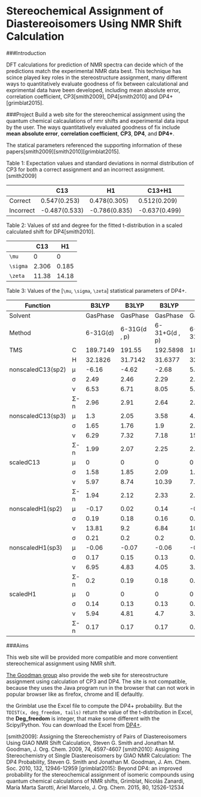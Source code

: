 # Stereochemical Assignment of Diastereoisomers Using NMR Shift Calculation

###Introduction

DFT calculations for prediction of NMR spectra can decide which of the predictions match the experimental NMR data best. This technique has scince played key roles in the stereostructure assignment, many different ways to quantitatively evaluate goodness of fix between calculational and exprimental data have been developed, including mean absolute error, correlation coefficient, CP3[smith2009], DP4[smith2010] and DP4+[grimblat2015].

###Project
Build a web site for the stereochemical assignment using the quantum chemical calcaulations of nmr shifts and experimental data input by the user. The ways quantitatively evaluated goodness of fix include **mean absolute error**, **correlation coefficient**, **CP3**, **DP4**, and **DP4+**. 

The statical parameters referenced the supporting information of these papers[smith2009][smith2010][grimblat2015].

Table 1: Expectation values and standard deviations in normal distribution of CP3 for both a correct assignment and an incorrect assignment.[smith2009]

|       |C13     |H1      |C13+H1   |
|--------|-----|-------|------|
|Correct | 0.547(0.253) | 0.478(0.305) | 0.512(0.209) |
|Incorrect | -0.487(0.533) | -0.786(0.835) | -0.637(0.499) |

Table 2: Values of std and degree for the fitted t-distribution in a scaled calculated shift for DP4[smith2010].

|       |C13     |H1    |
|--------|-----|-------|
|`\mu`  |0      |0      |
|`\sigma`  |2.306      |0.185     |
|`\zeta`  |11.38    |14.18    |

Table 3: Values of the [`\mu`, `\sigma`, `\zeta`] statistical parameters of DP4+.

| Function          |     | B3LYP    | B3LYP    | B3LYP    | B3LYP     | B3LYP    | B3LYP     | B3LYP     | B3LYP    | B3LYP      | B3LYP    | B3LYP    | B3LYP    | mPW1PW91 | mPW1PW91  | mPW1PW91 | mPW1PW91  | mPW1PW91  | mPW1PW91 | mPW1PW91   | mPW1PW91 | mPW1PW91 | mPW1PW91 | mPW1PW91 | mPW1PW91  |     |           |           |     |            |     |          |          |     |           |     |           |           |     |            |     | 
|-------------------|-----|----------|----------|----------|-----------|----------|-----------|-----------|----------|------------|----------|----------|----------|----------|-----------|----------|-----------|-----------|----------|------------|----------|----------|----------|----------|-----------|-----|-----------|-----------|-----|------------|-----|----------|----------|-----|-----------|-----|-----------|-----------|-----|------------|-----| 
| Solvent           |     | GasPhase | GasPhase | GasPhase | GasPhase  | GasPhase | GasPhase  | PCM       | PCM      | PCM        | PCM      | PCM      | PCM      | GasPhase | GasPhase  | GasPhase | GasPhase  | GasPhase  | GasPhase | PCM        | PCM      | PCM      | PCM      | PCM      | PCM       |     |           |           |     |            |     |          |          |     |           |     |           |           |     |            |     | 
| Method |     | 6-31G(d) | 6-31G(d , p)      | 6-31+G(d , p)      | 6-311G(d) | 6-311G(d , p)      | 6-311+G(d , p)   | 6-31G(d) | 6-31G(d , p)      | 6-31+G(d , p)      | 6-311G(d) | 6-311G(d , p)      | 6-311+G(d , p)      | 6-31G(d) | 6-31G(d , p)      | 6-31+G(d , p) | 6-311G(d) | 6-311G(d , p) | 6-311+G(d , p) | 6-31G(d) | 6-31G(d , p) | 6-31+G(d , p) | 6-311G(d) | 6-311G(d , p) | 6-311+G(d , p) | 
| TMS               | C   | 189.7149 | 191.55   | 192.5898 | 183.6135  | 183.8904 | 183.4253  | 190.0717  | 191.8936 | 193.0714   | 184.1054 | 184.3504 | 183.8888 | 193.8603 | 195.5355  | 196.0955 | 188.8451  | 189.1589  | 188.6787 | 194.2673   | 195.9285 | 196.6095 | 188.2374 | 188.4876 | 188.0185  |     |           |           |     |            |     |          |          |     |           |     |           |           |     |            |     | 
|                   | H   | 32.1826  | 31.7142  | 31.6377  | 32.2012   | 31.9154  | 31.9017   | 32.1769   | 31.7082  | 31.6354    | 32.1985  | 31.9135  | 31.9016  | 32.1159  | 31.6431   | 31.5661  | 32.3737   | 32.0829   | 32.0661  | 32.1073    | 31.6342  | 31.56    | 32.0903  | 31.795   | 31.7794   |     |           |           |     |            |     |          |          |     |           |     |           |           |     |            |     | 
| nonscaledC13(sp2) | μ   | -6.16    | -4.62    | -2.68    | 5.92      | 6.54     | 7.37      | -5.23     | -3.7     | -1.42      | 7.28     | 7.81     | 8.92     | -4.79    | -3.35     | -2.18    | 6.08      | 6.78      | 7.52     | -3.79      | -2.37    | -0.92    | 6.32     | 6.88     | 7.91      |     |           |           |     |            |     |          |          |     |           |     |           |           |     |            |     | 
|                   | σ   | 2.49     | 2.46     | 2.29     | 2.35      | 2.24     | 2.25      | 1.84      | 1.84     | 1.99       | 2.65     | 2.41     | 3.06     | 2.41     | 2.3       | 2.1      | 2.04      | 2.05      | 1.97     | 1.72       | 1.67     | 1.75     | 2.31     | 2.14     | 2.7       |     |           |           |     |            |     |          |          |     |           |     |           |           |     |            |     | 
|                   | ν   | 6.53     | 6.71     | 8.05     | 5.86      | 5.03     | 6.19      | 4.62      | 4.86     | 6.56       | 14.74    | 8.78     | 77.02    | 7.03     | 6.53      | 6.55     | 4.28      | 4.12      | 4.84     | 4.48       | 4.67     | 5.36     | 9.6      | 6.66     | 46.56     |     |           |           |     |            |     |          |          |     |           |     |           |           |     |            |     | 
|                   | Σ-n | 2.96     | 2.91     | 2.64     | 2.88      | 2.85     | 2.71      | 2.41      | 2.37     | 2.38       | 2.85     | 2.74     | 3.11     | 2.83     | 2.74      | 2.51     | 2.78      | 2.82      | 2.51     | 2.27       | 2.19     | 2.19     | 2.59     | 2.55     | 2.76      |     |           |           |     |            |     |          |          |     |           |     |           |           |     |            |     | 
| nonscaledC13(sp3) | μ   | 1.3      | 2.05     | 3.58     | 4.73      | 5.26     | 5.16      | 1.6       | 2.34     | 4.04       | 5.16     | 5.68     | 5.6      | 0.75     | 1.41      | 2.43     | 4.28      | 4.85      | 4.75     | 1.09       | 1.74     | 2.91     | 3.64     | 4.15     | 4.07      |     |           |           |     |            |     |          |          |     |           |     |           |           |     |            |     | 
|                   | σ   | 1.65     | 1.76     | 1.9      | 2.28      | 2.21     | 2.29      | 1.59      | 1.75     | 1.9        | 2.35     | 2.27     | 2.4      | 1.48     | 1.52      | 1.61     | 1.74      | 1.69      | 1.81     | 1.43       | 1.51     | 1.6      | 1.86     | 1.79     | 1.94      |     |           |           |     |            |     |          |          |     |           |     |           |           |     |            |     | 
|                   | ν   | 6.29     | 7.32     | 7.18     | 15.73     | 14.15    | 18.58     | 6.06      | 7.41     | 7.36       | 20.7     | 17.41    | 23.24    | 5.69     | 6.07      | 6.04     | 6.3       | 6.18      | 8.74     | 5.56       | 6.22     | 6.27     | 9.4      | 8.59     | 11.16     |     |           |           |     |            |     |          |          |     |           |     |           |           |     |            |     | 
|                   | Σ-n | 1.99     | 2.07     | 2.25     | 2.45      | 2.39     | 2.43      | 1.94      | 2.05     | 2.23       | 2.48     | 2.42     | 2.51     | 1.83     | 1.85      | 1.97     | 2.12      | 2.07      | 2.07     | 1.79       | 1.83     | 1.96     | 2.1      | 2.05     | 2.15      |     |           |           |     |            |     |          |          |     |           |     |           |           |     |            |     | 
| scaledC13         | μ   | 0        | 0        | 0        | 0         | 0.02     | 0.01      | 0         | 0        | 0          | 0        | 0.01     | 0        | 0        | 0         | 0        | -0.02     | -0.01     | -0.01    | 0          | 0        | 0        | -0.01    | 0        | -0.01     |     |           |           |     |            |     |          |          |     |           |     |           |           |     |            |     | 
|                   | σ   | 1.58     | 1.85     | 2.09     | 1.92      | 1.84     | 1.83      | 1.53      | 1.78     | 2.03       | 1.84     | 1.74     | 1.8      | 1.27     | 1.45      | 1.6      | 1.6       | 1.55      | 1.58     | 1.23       | 1.39     | 1.56     | 1.56     | 1.49     | 1.57      |     |           |           |     |            |     |          |          |     |           |     |           |           |     |            |     | 
|                   | ν   | 5.97     | 8.74     | 10.39    | 7.16      | 6.34     | 7.39      | 6.09      | 8.78     | 10.17      | 7.32     | 6.37     | 7.94     | 4.19     | 5.33      | 6.11     | 4.9       | 4.48      | 5.76     | 4.43       | 5.58     | 6.23     | 5.8      | 5.23     | 6.67      |     |           |           |     |            |     |          |          |     |           |     |           |           |     |            |     | 
|                   | Σ-n | 1.94     | 2.12     | 2.33     | 2.27      | 2.22     | 2.15      | 1.87      | 2.04     | 2.28       | 2.17     | 2.1      | 2.09     | 1.73     | 1.83      | 1.96     | 2.08      | 2.06      | 1.96     | 1.65       | 1.75     | 1.9      | 1.93     | 1.9      | 1.9       |     |           |           |     |            |     |          |          |     |           |     |           |           |     |            |     | 
| nonscaledH1(sp2)  | μ   | -0.17    | 0.02     | 0.14     | -0.04     | 0.11     | 0.16      | -0.09     | 0.1      | 0.24       | 0.06     | 0.21     | 0.27     | -0.04    | 0.14      | 0.24     | 0.31      | 0.48      | 0.52     | 0.05       | 0.23     | 0.35     | 0.13     | 0.3      | 0.34      |     |           |           |     |            |     |          |          |     |           |     |           |           |     |            |     | 
|                   | σ   | 0.19     | 0.18     | 0.16     | 0.17      | 0.15     | 0.14      | 0.17      | 0.15     | 0.13       | 0.15     | 0.12     | 0.12     | 0.18     | 0.17      | 0.15     | 0.17      | 0.14      | 0.14     | 0.16       | 0.14     | 0.12     | 0.15     | 0.12     | 0.11      |     |           |           |     |            |     |          |          |     |           |     |           |           |     |            |     | 
|                   | ν   | 13.81    | 9.2      | 6.84     | 10.93     | 7.27     | 5.78      | 10.34     | 7.27     | 5.35       | 8.85     | 5.99     | 5.2      | 13.04    | 8.6       | 5.84     | 10.21     | 6.25      | 5.39     | 10.58      | 6.95     | 4.91     | 8.76     | 5.32     | 4.88      |     |           |           |     |            |     |          |          |     |           |     |           |           |     |            |     | 
|                   | σ   | 0.21     | 0.2      | 0.2      | 0.19      | 0.18     | 0.18      | 0.19      | 0.18     | 0.17       | 0.17     | 0.16     | 0.16     | 0.2      | 0.19      | 0.18     | 0.19      | 0.17      | 0.17     | 0.18       | 0.17     | 0.16     | 0.17     | 0.15     | 0.15      |     |           |           |     |            |     |          |          |     |           |     |           |           |     |            |     | 
| nonscaledH1(sp3)  | μ   | -0.06    | -0.07    | -0.06    | -0.03     | -0.07    | -0.05     | -0.01     | -0.03    | 0          | 0.02     | -0.02    | 0.01     | -0.06    | -0.08     | -0.07    | 0.24      | 0.19      | 0.21     | -0.02      | -0.04    | -0.02    | 0.01     | -0.04    | -0.01     |     |           |           |     |            |     |          |          |     |           |     |           |           |     |            |     | 
|                   | σ   | 0.17     | 0.15     | 0.13     | 0.15      | 0.13     | 0.14      | 0.15      | 0.13     | 0.12       | 0.13     | 0.1      | 0.11     | 0.16     | 0.14      | 0.13     | 0.15      | 0.12      | 0.13     | 0.14       | 0.12     | 0.11     | 0.13     | 0.1      | 0.11      |     |           |           |     |            |     |          |          |     |           |     |           |           |     |            |     | 
|                   | ν   | 6.95     | 4.83     | 4.05     | 3.92      | 3.34     | 3.53      | 7.44      | 4.72     | 3.97       | 3.47     | 2.76     | 3.03     | 6.13     | 4.22      | 3.68     | 3.88      | 3.12      | 3.39     | 6.26       | 4.03     | 3.65     | 3.54     | 2.6      | 2.89      |     |           |           |     |            |     |          |          |     |           |     |           |           |     |            |     | 
|                   | Σ-n | 0.2      | 0.19     | 0.18     | 0.21      | 0.19     | 0.2       | 0.18      | 0.17     | 0.16       | 0.18     | 0.17     | 0.18     | 0.19     | 0.18      | 0.18     | 0.2       | 0.19      | 0.19     | 0.16       | 0.16     | 0.16     | 0.18     | 0.17     | 0.18      |     |           |           |     |            |     |          |          |     |           |     |           |           |     |            |     | 
| scaledH1          | μ   | 0        | 0        | 0        | 0         | 0        | 0         | 0         | 0        | 0          | 0        | 0        | 0        | 0        | 0         | 0        | 0         | 0         | 0        | 0          | 0        | 0        | 0        | 0        | 0         |     |           |           |     |            |     |          |          |     |           |     |           |           |     |            |     | 
|                   | σ   | 0.14     | 0.13     | 0.13     | 0.12      | 0.11     | 0.12      | 0.13      | 0.12     | 0.11       | 0.1      | 0.1      | 0.1      | 0.13     | 0.12      | 0.12     | 0.11      | 0.11      | 0.12     | 0.12       | 0.11     | 0.1      | 0.1      | 0.09     | 0.1       |     |           |           |     |            |     |          |          |     |           |     |           |           |     |            |     | 
|                   | ν   | 5.94     | 4.81     | 4.7      | 3.29      | 3.2      | 3.41      | 6.41      | 4.9      | 4.27       | 3.23     | 2.85     | 2.93     | 5.03     | 4.3       | 4.32     | 3.16      | 3.06      | 3.39     | 5.54       | 4.32     | 3.89     | 3.16     | 2.78     | 2.89      |     |           |           |     |            |     |          |          |     |           |     |           |           |     |            |     | 
|                   | Σ-n | 0.17     | 0.17     | 0.17     | 0.18      | 0.18     | 0.18      | 0.16      | 0.15     | 0.15       | 0.16     | 0.16     | 0.16     | 0.16     | 0.16      | 0.16     | 0.17      | 0.17      | 0.18     | 0.15       | 0.14     | 0.14     | 0.16     | 0.16     | 0.16      |     |           |           |     |            |     |          |          |     |           |     |           |           |     |            |     | 



###Aims

This web site will be provided more compatible and more conventient stereochemical assignment using NMR shift.

[The Goodman group](http://www-jmg.ch.cam.ac.uk/tools/nmr/) also provide the web site for stereostructure assignment using calculation of CP3 and DP4. The site is not compatible, because they uses the Java program run in the browser that can not work in popular browser like as firefox, chrome and IE defaultly.

the Grimblat use the Excel file to compute the DP4+ probability. But the `TDIST(x, deg_freedom, tails)` return the value of the t-distribution in Excel, the **Deg_freedom** is integer, that make some different with the Scipy/Python. You can download the Excel from [DP4+](http://sarotti-nmr.weebly.com/).

[smith2009]: Assigning the Stereochemistry of Pairs of Diastereoisomers Using GIAO NMR Shift Calculation, Steven G. Smith and Jonathan M. Goodman, J. Org. Chem. 2009, 74, 4597-4607
[smith2010]: Assigning Stereochemistry ot Single Diastereoisomers by GIAO NMR Calculation: The DP4 Probability, Steven G. Smith and Jonathan M. Goodman, J. Am. Chem. Soc. 2010, 132, 12946-12959
[grimblat2015]: Beyond DP4: an improved probability for the stereochemical assignment of isomeric compounds using quantum chemical calculations of NMR shifts, Grimblat, Nicolás Zanardi, María Marta Sarotti, Ariel Marcelo, J. Org. Chem. 2015, 80, 12526-12534
